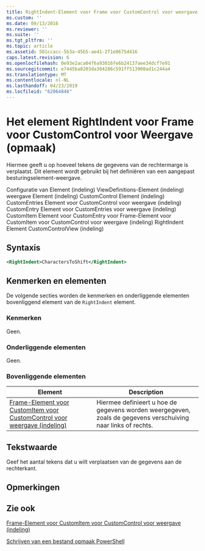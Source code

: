 ```yaml
---
title: RightIndent-Element voor Frame voor CustomControl voor weergave (indeling) | Microsoft Docs
ms.custom: ''
ms.date: 09/13/2016
ms.reviewer: ''
ms.suite: ''
ms.tgt_pltfrm: ''
ms.topic: article
ms.assetid: 501ccacc-5b3a-45b5-ae41-2f1e0675d416
caps.latest.revision: 6
ms.openlocfilehash: 0e93e2aca04f6a93016fe6b24137aee34dcf7e91
ms.sourcegitcommit: e7445ba8203da304286c591ff513900ad1c244a4
ms.translationtype: MT
ms.contentlocale: nl-NL
ms.lasthandoff: 04/23/2019
ms.locfileid: "62064846"
---
```

# <a name="rightindent-element-for-frame-for-customcontrol-for-view-format"></a>Het element RightIndent voor Frame voor CustomControl voor Weergave (opmaak)

Hiermee geeft u op hoeveel tekens de gegevens van de rechtermarge is verplaatst. Dit element wordt gebruikt bij het definiëren van een aangepast besturingselement-weergave.

Configuratie van Element (indeling) ViewDefinitions-Element (indeling) weergave Element (indeling) CustomControl Element (indeling) CustomEntries Element voor CustomControl voor weergave (indeling) CustomEntry Element voor CustomEntries voor weergave (indeling) CustomItem Element voor CustomEntry voor Frame-Element voor CustomItem voor CustomControl voor weergave (indeling) RightIndent Element CustomControlView (indeling)

## <a name="syntax"></a>Syntaxis

```xml
<RightIndent>CharactersToShift</RightIndent>
```

## <a name="attributes-and-elements"></a>Kenmerken en elementen

De volgende secties worden de kenmerken en onderliggende elementen bovenliggend element van de `RightIndent` element.

### <a name="attributes"></a>Kenmerken

Geen.

### <a name="child-elements"></a>Onderliggende elementen

Geen.

### <a name="parent-elements"></a>Bovenliggende elementen

|Element|Description|
|-------------|-----------------|
|[Frame-Element voor CustomItem voor CustomControl voor weergave (indeling)](./frame-element-for-customitem-for-customcontrol-for-view-format.md)|Hiermee definieert u hoe de gegevens worden weergegeven, zoals de gegevens verschuiving naar links of rechts.|

## <a name="text-value"></a>Tekstwaarde

Geef het aantal tekens dat u wilt verplaatsen van de gegevens aan de rechterkant.

## <a name="remarks"></a>Opmerkingen

## <a name="see-also"></a>Zie ook

[Frame-Element voor CustomItem voor CustomControl voor weergave (indeling)](./frame-element-for-customitem-for-customcontrol-for-view-format.md)

[Schrijven van een bestand opmaak PowerShell](./writing-a-powershell-formatting-file.md)
